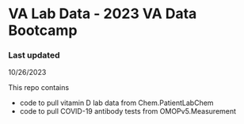 # VA Lab Data - 2023 VA Data Bootcamp
### Last updated
10/26/2023

This repo contains 
* code to pull vitamin D lab data from Chem.PatientLabChem
* code to pull COVID-19 antibody tests from OMOPv5.Measurement
